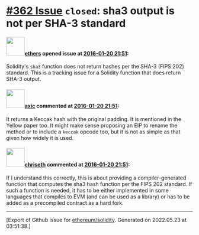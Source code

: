 # [\#362 Issue](https://github.com/ethereum/solidity/issues/362) `closed`: sha3 output is not per SHA-3 standard

#### <img src="https://avatars.githubusercontent.com/u/6937903?u=058e26d648a749b9d89d1a77314d4c7cecd0e51a&v=4" width="50">[ethers](https://github.com/ethers) opened issue at [2016-01-20 21:51](https://github.com/ethereum/solidity/issues/362):

Solidity's `sha3` function does not return hashes per the SHA-3 (FIPS 202) standard.  This is a tracking issue for a Solidity function that does return SHA-3 output.


#### <img src="https://avatars.githubusercontent.com/u/20340?v=4" width="50">[axic](https://github.com/axic) commented at [2016-01-20 21:51](https://github.com/ethereum/solidity/issues/362#issuecomment-173397814):

It returns a Keccak hash with the original padding. It is mentioned in the Yellow paper too. It might make sense proposing an EIP to rename the method or to include a `keccak` opcode too, but it is not as simple as that given how widely it is used.

#### <img src="https://avatars.githubusercontent.com/u/9073706?v=4" width="50">[chriseth](https://github.com/chriseth) commented at [2016-01-20 21:51](https://github.com/ethereum/solidity/issues/362#issuecomment-174411888):

If I understand this correctly, this is about providing a compiler-generated function that computes the sha3 hash function per the FIPS 202 standard. If such a function is needed, it has to be either implemented in some languages that compiles to EVM (and can be used as a library) or has to be added as a precompiled contract as a hard fork.


-------------------------------------------------------------------------------



[Export of Github issue for [ethereum/solidity](https://github.com/ethereum/solidity). Generated on 2022.05.23 at 03:51:38.]

